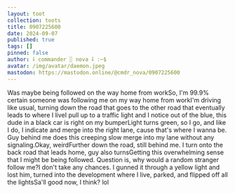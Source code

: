 ```yaml
---
layout: toot
collection: toots
title: 0907225600
date: 2024-09-07
published: true
tags: []
pinned: false
author: ⸸ commander ░ nova ⸸ :~$
avatar: /img/avatar/daemon.jpeg
mastodon: https://mastodon.online/@cmdr_nova/0907225600
---
```


Was maybe being followed on the way home from workSo, I'm 99.9% certain someone was following me on my way home from workI'm driving like usual, turning down the road that goes to the other road that eventually leads to where I liveI pull up to a traffic light and I notice out of the blue, this dude in a black car is right on my bumperLight turns green, so I go, and like I do, I indicate and merge into the right lane, cause that's where I wanna be. Guy behind me does this creeping slow merge into my lane without any signaling.Okay, weirdFurther down the road, still behind me. I turn onto the back road that leads home, guy also turnsGetting this overwhelming sense that I might be being followed. Question is, why would a random stranger follow me?I don't take any chances. I gunned it through a yellow light and lost him, turned into the development where I live, parked, and flipped off all the lightsSa'll good now, I think? lol
